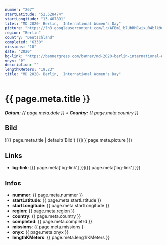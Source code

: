 ```yaml
---
nummer: "267"
startLatitude: "52.528474"
startLongitude: "13.407891"
titel: "MD 2020- Berlin,  International Women's Day"
picture: "https://lh3.googleusercontent.com/lr/AFBm1_b7UbRMCwixuR4blk9uEZWfKCWxa7CuJw9fVfMh1-VKdomo5curfAryAP2xlDX2qhdr2gpz7AvUlT_X8Po58UhnK2v9aSa4i9AZYDeap59MIPKG5_Fa8ViOKGITpsZdZAAB1PuTtDO-QniY7Py7LCcovaw4tE4DJECrWtrhcBmUpoCMVXYTZJoO1iUsLTWEyKaAb5njHb3g1sCV_WjnXVzF-ugS-bp81d2OtmTjJQaz1ChPvhXrvvKtctJqH_SwCGD-mfUp8VvLuVXPRGNh6G9gcquoc1c0MLrbMEeT54pkhjU6Tz6vphYjpfTYc8kXzy6bqM_LehLeCC_WEAD7mwf-F1KE-3KLo6zGbfwyI5aM0lYOaxvqcNo1OL7r2EU16SJxxdGnlTsJEcHtBkmPPhSpQWOt3bOTPW4On-XaDUQMw_cOxc-FQptlrYftFI_QFkJL_1nARIkQrwyCz-1tEQpIb-YjaTFJtzUu-1FY5NSq3O9JJOw9ui-UylrbV-0iSWFZK-MdzIsWuF-O65BYryYJFohL2Leu8U_a-z7BqgkHo2C1QvxwzMUwcx_J6cFzx4LREBSv3KgnRE4B2DLFeFN3RSd34koqYNlmHzl12pGCnkhrFOpiPXbj2H55531XOTpoLm08_nm6mrNr9cqWl11hMSGEIDHAIhLexyjcwKHe3_BBWdFzuct_AlFbjs89nCw779xHIjwPrAAvK3ZLXFZNdy9IZciIaf2xUPUYObyTM4JNPqsnAtK8nmo6SA8rlhhtWSuXI8Bmb0vDyiBxBikVCbxC2kzFNITsoJ9Pj9M-q0VV0ylnyFm6oTm-1TPh4qN0AhCYGd7d-qbGreiTZEJTSmqUadw"
region: "Berlin"
country: "Deutschland"
completed: "6330"
missions: "18"
date: "2020"
bg-link: "https://bannergress.com/banner/md-2020-berlin-international-women-s-day-643b"
onyx: "0"
description: ""
lengthKMeters: "19,23"
title: "MD 2020- Berlin,  International Women's Day"
---
```


# {{ page.meta.title }}
_**Datum:** {{ page.meta.date }} • **Country:** {{ page.meta.country }}_

## Bild
![{{ page.meta.title | default('Bild') }}]({{ page.meta.picture }})

## Links
- **bg-link**: [{{ page.meta['bg-link'] }}]({{ page.meta['bg-link'] }})

## Infos
- **nummer**: {{ page.meta.nummer }}
- **startLatitude**: {{ page.meta.startLatitude }}
- **startLongitude**: {{ page.meta.startLongitude }}
- **region**: {{ page.meta.region }}
- **country**: {{ page.meta.country }}
- **completed**: {{ page.meta.completed }}
- **missions**: {{ page.meta.missions }}
- **onyx**: {{ page.meta.onyx }}
- **lengthKMeters**: {{ page.meta.lengthKMeters }}

